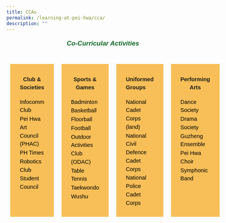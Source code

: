 ```yaml
---
title: CCAs
permalink: /learning-at-pei-hwa/cca/
description: ""
---
```

<h6 style="color:#0B6623;font-family:sans-serif;font-weight:bold;text-align:center;"><strong style="font-family:sans-serif;font-size:17px;color:#0B6623;">Co-Curricular Activities </strong></h6>

<div style="display: flex; margin:0;padding:0;" class="container"> 
	<div style="flex: 1; background-color: #F8BF58;; margin: 10px; padding: 25px; text-align: center; width: 225px; height: auto;padding-bottom:-10px;" class="box"> 
		<p style="font-size:14.5px; line-height:1.5 ;margin-top:5px; font-family:sans-serif;text-align:center;"><strong style="font-size:14.5px; line-height:1.5 ;margin-top:5px; font-family:sans-serif;text-align:center;">Club &amp; Societies</strong></p> 
		<ul style="list-style-type: none;margin:0;text-align:left;padding:0;">
				<li style="font-size:14.5px; line-height:1.5;"><a href="https://moe-peihwasec-staging.netlify.app/learning-at-pei-hwa/cca/clubs-societies/infocomm-club/" style="font-size:14.5px;color:black;line-height:1.5;font-family:sans-serif;text-align:center;text-align:left;text-decoration: none;">Infocomm Club</a></li>
				<li style="font-size:14.5px; line-height:1.5;"><a href="https://moe-peihwasec-staging.netlify.app/learning-at-pei-hwa/cca/clubs-societies/pei-hwa-art-council-phac/" style="font-size:14.5px;color:black;line-height:1.5;font-family:sans-serif;text-align:center;text-align:left;text-decoration: none;">Pei Hwa Art Council (PHAC)</a></li>
			<li style="font-size:14.5px; line-height:1.5;"><a href="https://moe-peihwasec-staging.netlify.app/learning-at-pei-hwa/cca/clubs-societies/ph-times/" style="font-size:14.5px;color:black;line-height:1.5;font-family:sans-serif;text-align:center;text-align:left;text-decoration: none;">PH Times</a></li>
			<li style="font-size:14.5px; line-height:1.5;"><a href="https://moe-peihwasec-staging.netlify.app/learning-at-pei-hwa/cca/clubs-societies/robotics/" style="font-size:14.5px;color:black;line-height:1.5;font-family:sans-serif;text-align:center;text-align:left;text-decoration: none;">Robotics Club</a></li>
			<li style="font-size:14.5px; line-height:1.5;"><a href="https://moe-peihwasec-staging.netlify.app/learning-at-pei-hwa/cca/clubs-societies/student-council/" style="font-size:14.5px;color:black;line-height:1.5;font-family:sans-serif;text-align:center;text-align:left;text-decoration: none;">Student Council</a></li>
		</ul>
	</div> 
	<div style="flex: 1; background-color: #F8BF58;; margin: 10px; padding: 25px; text-align: center; width: 225px; height: auto;padding-bottom:-10px;" class="box"> 
		<p style="font-size:14.5px; line-height:1.5 ;margin-top:5px; font-family:sans-serif;text-align:center;"><strong style="font-size:14.5px; line-height:1.5 ;margin-top:5px; font-family:sans-serif;text-align:center;">Sports &amp; Games</strong></p>
				<ul style="list-style-type: none;margin:0;text-align:left;padding:0;">
				<li style="font-size:14.5px; line-height:1.5;"><a href="https://moe-peihwasec-staging.netlify.app/learning-at-pei-hwa/cca/sports-games/badminton/" style="font-size:14.5px;color:black;line-height:1.5;font-family:sans-serif;text-align:center;text-align:left;text-decoration: none;">Badminton</a></li>
					<li style="font-size:14.5px; line-height:1.5;"><a href="https://moe-peihwasec-staging.netlify.app/learning-at-pei-hwa/cca/sports-games/basketball/" style="font-size:14.5px;color:black;line-height:1.5;font-family:sans-serif;text-align:center;text-align:left;text-decoration: none;">Basketball</a></li>
			<li style="font-size:14.5px; line-height:1.5;"><a href="https://moe-peihwasec-staging.netlify.app/learning-at-pei-hwa/cca/sports-games/floorball/" style="font-size:14.5px;color:black;line-height:1.5;font-family:sans-serif;text-align:center;text-align:left;text-decoration: none;">Floorball</a></li>
			<li style="font-size:14.5px; line-height:1.5;"><a href="https://moe-peihwasec-staging.netlify.app/learning-at-pei-hwa/cca/sports-games/football/" style="font-size:14.5px;color:black;line-height:1.5;font-family:sans-serif;text-align:center;text-align:left;text-decoration: none;">Football</a></li>
			<li style="font-size:14.5px; line-height:1.5;"><a href="https://moe-peihwasec-staging.netlify.app/learning-at-pei-hwa/cca/sports-games/outdoor-activities-club-odac/" style="font-size:14.5px;color:black;line-height:1.5;font-family:sans-serif;text-align:center;text-align:left;text-decoration: none;">Outdoor Activities Club (ODAC)</a></li>
							<li style="font-size:14.5px; line-height:1.5;"><a href="https://moe-peihwasec-staging.netlify.app/learning-at-pei-hwa/cca/sports-games/table-tennis/" style="font-size:14.5px;color:black;line-height:1.5;font-family:sans-serif;text-align:center;text-align:left;text-decoration: none;">Table Tennis</a></li>
			<li style="font-size:14.5px; line-height:1.5;"><a href="https://moe-peihwasec-staging.netlify.app/learning-at-pei-hwa/cca/sports-games/taekwondo/" style="font-size:14.5px;color:black;line-height:1.5;font-family:sans-serif;text-align:center;text-align:left;text-decoration: none;">Taekwondo</a></li>
			<li style="font-size:14.5px; line-height:1.5;"><a href="https://moe-peihwasec-staging.netlify.app/learning-at-pei-hwa/cca/sports-games/wushu/" style="font-size:14.5px;color:black;line-height:1.5;font-family:sans-serif;text-align:center;text-align:left;text-decoration: none;">Wushu</a></li>
		</ul>
	</div> 
	<div style="flex: 1; background-color: #F8BF58;; margin: 10px; padding: 25px; text-align: center; width: 225px; height: auto;padding-bottom:-10px;" class="box"> 
		<p style="font-size:14.5px; line-height:1.5 ;margin-top:5px; font-family:sans-serif;text-align:left;">
			<strong style="font-size:14.5px; line-height:1.5 ;margin-top:5px; font-family:sans-serif;text-align:left;">Uniformed Groups</strong>
			</p>
		<ul style="list-style-type: none;margin:0;text-align:left;padding:0;">
				<li style="font-size:14.5px; line-height:1.5;"><a href="https://moe-peihwasec-staging.netlify.app/learning-at-pei-hwa/cca/uniformed-groups/ncc-land/" style="font-size:14.5px;color:black;line-height:1.5;font-family:sans-serif;text-align:center;text-align:left;text-decoration: none;">National Cadet Corps (land)</a></li>
				<li style="font-size:14.5px; line-height:1.5;"><a href="https://moe-peihwasec-staging.netlify.app/learning-at-pei-hwa/cca/uniformed-groups/ncdcc/" style="font-size:14.5px;color:black;line-height:1.5;font-family:sans-serif;text-align:center;text-align:left;text-decoration: none;">National Civil Defence Cadet Corps</a></li>
				<li style="font-size:14.5px; line-height:1.5;"><a href="https://moe-peihwasec-staging.netlify.app/learning-at-pei-hwa/cca/uniformed-groups/npcc/" style="font-size:14.5px;color:black;line-height:1.5;font-family:sans-serif;text-align:center;text-align:left;text-decoration: none;">National Police Cadet Corps</a></li>
		</ul>
	</div> 
	<div style="flex: 1; background-color: #F8BF58;; margin: 10px; padding: 25px; text-align: center; width: 225px; height: auto;padding-bottom:-10px;" class="box">  
		<p style="font-size:14.5px; line-height:1.5 ;margin-top:5px; font-family:sans-serif;text-align:center;">
			<strong style="font-size:14.5px; line-height:1.5 ;margin-top:5px; font-family:sans-serif;text-align:center;">Performing Arts</strong>
			</p>	
		<ul style="list-style-type: none;margin:0;text-align:left;padding:0;">
				<li style="font-size:14.5px; line-height:1.5;"><a href="https://moe-peihwasec-staging.netlify.app/learning-at-pei-hwa/cca/performing-arts/dance-society/" style="font-size:14.5px;color:black;line-height:1.5;font-family:sans-serif;text-align:center;text-align:left;text-decoration: none;">Dance Society</a></li>
				<li style="font-size:14.5px; line-height:1.5;"><a href="https://moe-peihwasec-staging.netlify.app/learning-at-pei-hwa/cca/clubs-societies/drama-society/" style="font-size:14.5px;color:black;line-height:1.5;font-family:sans-serif;text-align:center;text-align:left;text-decoration: none;">Drama Society</a></li>
			<li style="font-size:14.5px; line-height:1.5;"><a href="https://moe-peihwasec-staging.netlify.app/learning-at-pei-hwa/cca/performing-arts/guzheng-ensemble/" style="font-size:14.5px;color:black;line-height:1.5;font-family:sans-serif;text-align:center;text-align:left;text-decoration: none;">Guzheng Ensemble</a></li>
			<li style="font-size:14.5px; line-height:1.5;"><a href="https://moe-peihwasec-staging.netlify.app/learning-at-pei-hwa/cca/performing-arts/pei-hwachoir/" style="font-size:14.5px;color:black;line-height:1.5;font-family:sans-serif;text-align:center;text-align:left;text-decoration: none;">Pei Hwa Choir</a></li>
			<li style="font-size:14.5px; line-height:1.5;"><a href="https://moe-peihwasec-staging.netlify.app/learning-at-pei-hwa/cca/performing-arts/symphonic-band/" style="font-size:14.5px;color:black;line-height:1.5;font-family:sans-serif;text-align:center;text-align:left;text-decoration: none;">Symphonic Band</a></li>
		</ul>
	</div> 
</div>